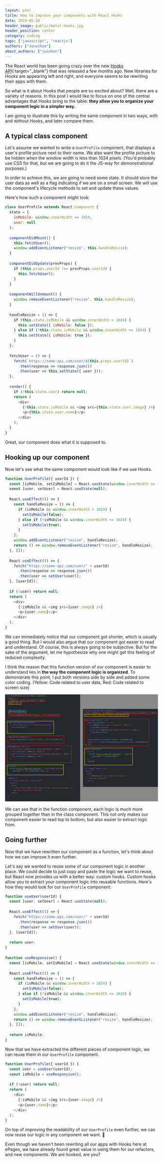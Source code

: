 ```yaml
---
layout: post
title: How to improve your components with React Hooks
date: 2019-05-28
header_image: public/metal-hooks.jpg
header_position: center
category: coding
tags: ["javascript", "reactjs"]
authors: ["Jonathan"]
about_authors: ["jwieben"]
---
```


The React world has been going crazy over the new [Hooks API](https://reactjs.org/docs/hooks-overview.html){:target="_blank"} that was released a few months ago. New libraries for Hooks are appearing left and right, and everyone seems to be rewriting their apps with them.

So what is it about Hooks that people are so excited about? Well, there are a variety of reasons. In this post I would like to focus on one of the central advantages that Hooks bring to the table: **they allow you to organize your component logic in a simpler way.**

I am going to illustrate this by writing the same component in two ways, with and without Hooks, and later compare them.

## A typical class component

Let's assume we wanted to write a `UserProfile` component, that displays a user's profile picture next to their name. We also want the profile picture to be hidden when the window width is less than 1024 pixels. (You'd probably use CSS for that, but we are going to do it the JS-way for demonstrational purposes.)

In order to achieve this, we are going to need some state. It should store the user data as well as a flag indicating if we are on a small screen. We will use the component's lifecycle methods to set and update these values.

Here's how such a component might look:

```js
class UserProfile extends React.Component {
  state = {
    isMobile: window.innerWidth <= 1024,
    user: null
  };

  componentDidMount() {
    this.fetchUser();
    window.addEventListener("resize", this.handleResize);
  }

  componentDidUpdate(prevProps) {
    if (this.props.userId !== prevProps.userId) {
      this.fetchUser();
    }
  }

  componentWillUnmount() {
    window.removeEventListener("resize", this.handleResize);
  }

  handleResize = () => {
    if (this.state.isMobile && window.innerWidth > 1024) {
      this.setState({ isMobile: false });
    } else if (!this.state.isMobile && window.innerWidth <= 1024) {
      this.setState({ isMobile: true });
    }
  };

  fetchUser = () => {
    fetch(`https://some-api.com/user/${this.props.userId}`)
      .then(response => response.json())
      .then(user => this.setState({ user }));
  };

  render() {
    if (!this.state.user) return null;
    return (
      <div>
        {!this.state.isMobile && <img src={this.state.user.image} />}
        <p>{this.state.user.name}</p>
      </div>
    );
  }
}
```

Great, our component does what it is supposed to.

## Hooking up our component

Now let's see what the same component would look like if we use Hooks.

```js
function UserProfile({ userId }) {
  const [isMobile, setIsMobile] = React.useState(window.innerWidth <= 1024);
  const [user, setUser] = React.useState(null);

  React.useEffect(() => {
    const handleResize = () => {
      if (isMobile && window.innerWidth > 1024) {
        setIsMobile(false);
      } else if (!isMobile && window.innerWidth <= 1024) {
        setIsMobile(true);
      }
    };
    window.addEventListener("resize", handleResize);
    return () => window.removeEventListener("resize", handleResize);
  }, []);

  React.useEffect(() => {
    fetch("https://some-api.com/user/" + userId)
      .then(response => response.json())
      .then(user => setUser(user));
  }, [userId]);

  if (!user) return null;
  return (
    <div>
      {!isMobile && <img src={user.image} />}
      <p>{user.name}</p>
    </div>
  );
}
```

We can immediately notice that our component got shorter, which is usually a good thing. But I would also argue that our component got easier to read and understand. Of course, this is always going to be subjective. But for the sake of the argument, let me hypothesize why one might get this feeling of reduced complexity.

I think the reason that this function version of our component is easier to understand lies in **the way the component logic is organized**. To demonstrate this point, I put both versions side by side and added some color coding. (Yellow: Code related to user data, Red: Code related to screen size)

![Component comparison](/assets/img/pages/blog/images/react-hooks-component-comparison.png)

We can see that in the function component, each logic is much more grouped together than in the class component. This not only makes our component easier to read top to bottom, but also easier to extract logic from.

## Going further

Now that we have rewritten our component as a function, let's think about how we can improve it even further.

Let's say we wanted to reuse some of our component logic in another place. We could decide to just copy and paste the logic we want to reuse, but React now provides us with a better way: custom hooks. Custom hooks allow you to extract your component logic into reusable functions. Here's how they would look for our `UserProfile` component:

```js
function useUser(userId) {
  const [user, setUser] = React.useState(null);

  React.useEffect(() => {
    fetch("https://some-api.com/user/" + userId)
      .then(response => response.json())
      .then(user => setUser(user));
  }, [userId]);

  return user;
}

function useResponsive() {
  const [isMobile, setIsMobile] = React.useState(window.innerWidth <= 1024);

  React.useEffect(() => {
    const handleResize = () => {
      if (isMobile && window.innerWidth > 1024) {
        setIsMobile(false);
      } else if (!isMobile && window.innerWidth <= 1024) {
        setIsMobile(true);
      }
    };
    window.addEventListener("resize", handleResize);
    return () => window.removeEventListener("resize", handleResize);
  }, []);

  return isMobile;
}
```

Now that we have extracted the different pieces of component logic, we can reuse them in our `UserProfile` component.

```js
function UserProfile({ userId }) {
  const user = useUser(userId);
  const isMobile = useResponsive();

  if (!user) return null;
  return (
    <div>
      {!isMobile && <img src={user.image} />}
      <p>{user.name}</p>
    </div>
  );
}
```

On top of improving the readability of our `UserProfile` even further, we can now reuse our logic in any component we want. 🎉

Even though we haven't been rewriting all our apps with Hooks here at ePages, we have already found great value in using them for our refactors, and new components. We are hooked, are you?
